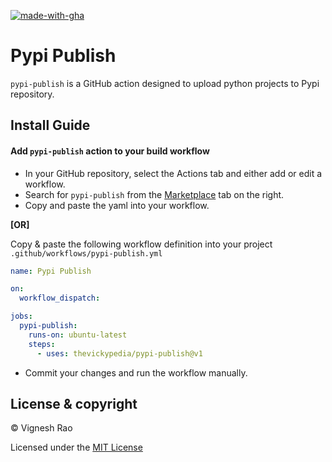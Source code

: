 [![made-with-gha](https://img.shields.io/badge/Made%20with-Github_Actions-black?style=for-the-badge&logo=GitHub)][marketplace]

# Pypi Publish

`pypi-publish` is a GitHub action designed to upload python projects to Pypi repository.

## Install Guide

#### Add `pypi-publish` action to your build workflow

- In your GitHub repository, select the Actions tab and either add or edit a workflow.
- Search for `pypi-publish` from the [Marketplace][marketplace] tab on the right.
- Copy and paste the yaml into your workflow.

**[OR]**

Copy & paste the following workflow definition into your project `.github/workflows/pypi-publish.yml`

```yaml
name: Pypi Publish

on:
  workflow_dispatch:

jobs:
  pypi-publish:
    runs-on: ubuntu-latest
    steps:
      - uses: thevickypedia/pypi-publish@v1
```

- Commit your changes and run the workflow manually.

## License & copyright

&copy; Vignesh Rao

Licensed under the [MIT License][license]

[marketplace]: https://github.com/marketplace/actions/pypi-publish

[license]: https://github.com/thevickypedia/pypi-publish/blob/main/LICENSE
